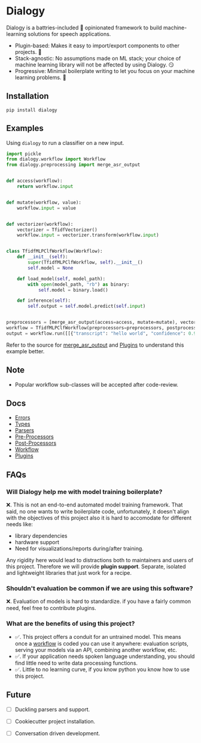 # Dialogy

Dialogy is a battries-included 🔋 opinionated framework to build machine-learning solutions for speech applications. 

- Plugin-based: Makes it easy to import/export components to other projects. 🔌
- Stack-agnostic: No assumptions made on ML stack; your choice of machine learning library will not be affected by using Dialogy. 😏
- Progressive: Minimal boilerplate writing to let you focus on your machine learning problems. 🤏

## Installation
```shell
pip install dialogy
```

## Examples
Using `dialogy` to run a classifier on a new input.

```python
import pickle
from dialogy.workflow import Workflow
from dialogy.preprocessing import merge_asr_output


def access(workflow):
    return workflow.input


def mutate(workflow, value):
    workflow.input = value


def vectorizer(workflow):
    vectorizer = TfidfVectorizer()
    workflow.input = vectorizer.transform(workflow.input)


class TfidfMLPClfWorkflow(Workflow):
    def __init__(self):
        super(TfidfMLPClfWorkflow, self).__init__()
        self.model = None

    def load_model(self, model_path):
        with open(model_path, "rb") as binary:
            self.model = binary.load()

    def inference(self):
        self.output = self.model.predict(self.input)


preprocessors = [merge_asr_output(access=access, mutate=mutate), vectorizer]
workflow = TfidfMLPClfWorkflow(preprocessors=preprocessors, postprocessors=[])
output = workflow.run([[{"transcript": "hello world", "confidence": 0.97}]]) # output -> _greeting_
```
Refer to the source for [merge_asr_output](./dialogy/preprocessing/text/merge_asr_output.py) and [Plugins](./docs/plugins/README.md) to understand this example better.

## Note
- Popular workflow sub-classes will be accepted after code-review.

## Docs

- [Errors](./docs/errors/README.md)
- [Types](./docs/types/README.md)
- [Parsers](./docs/parsers/README.md)
- [Pre-Processors](./docs/preprocessing/README.md)
- [Post-Processors](./docs/postprocessing/README.md)
- [Workflow](./docs/workflow/README.md)
- [Plugins](./docs/plugins/README.md)

## FAQs

### Will Dialogy help me with model training boilerplate?
❌. This is not an end-to-end automated model training framework. That said, no one wants to write boilerplate code,
unfortunately, it doesn't align with the objectives of this project also it is hard to accomodate for different needs 
like: 

- library dependencies 
- hardware support
- Need for visualizations/reports during/after training.

Any rigidity here would lead to distractions both to maintainers and users of this project. Therefore we will provide **plugin support**.
Separate, isolated and lightweight libraries that just work for a recipe.

### Shouldn't evaluation be common if we are using this software?
❌. Evaluation of models is hard to standardize. if you have a fairly common need, feel free to contribute plugins.

### What are the benefits of using this project?
- ✅. This project offers a conduit for an untrained model. This means once a [workflow](./dialogy/workflow/README.md) is coded you can use it anywhere:
evaluation scripts, serving your models via an API, combining another workflow, etc. 
- ✅. If your application needs spoken language understanding, you should find little need to write data processing functions.
- ✅. Little to no learning curve, if you know python you know how to use this project.

## Future
- [ ] Duckling parsers and support.
- [ ] Cookiecutter project installation.
- [ ] Conversation driven development.

